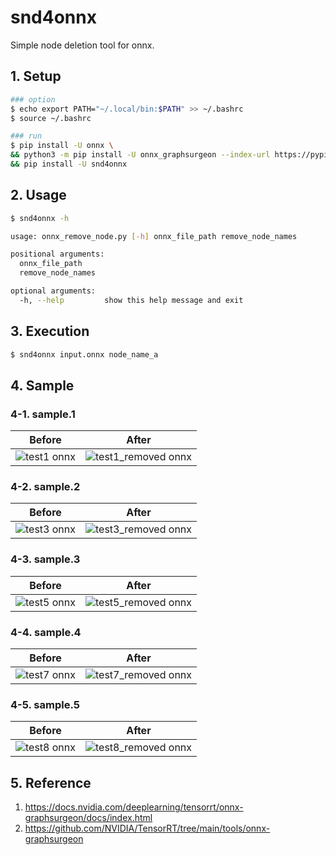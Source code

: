 # snd4onnx
Simple node deletion tool for onnx.

## 1. Setup
```bash
### option
$ echo export PATH="~/.local/bin:$PATH" >> ~/.bashrc
$ source ~/.bashrc

### run
$ pip install -U onnx \
&& python3 -m pip install -U onnx_graphsurgeon --index-url https://pypi.ngc.nvidia.com \
&& pip install -U snd4onnx
```

## 2. Usage
```bash
$ snd4onnx -h

usage: onnx_remove_node.py [-h] onnx_file_path remove_node_names

positional arguments:
  onnx_file_path
  remove_node_names

optional arguments:
  -h, --help         show this help message and exit
```

## 3. Execution
```bash
$ snd4onnx input.onnx node_name_a
```

## 4. Sample
### 4-1. sample.1
|Before|After|
|:-:|:-:|
|![test1 onnx](https://user-images.githubusercontent.com/33194443/161254346-cdcf861f-adf6-447e-8a8b-3abe619bf5ee.png)|![test1_removed onnx](https://user-images.githubusercontent.com/33194443/161254523-7f9d2f76-51ea-440d-a06b-7cda475a059d.png)|
### 4-2. sample.2
|Before|After|
|:-:|:-:|
|![test3 onnx](https://user-images.githubusercontent.com/33194443/161255204-6412469d-68f9-4e92-8cdd-2d6c1ca16b39.png)|![test3_removed onnx](https://user-images.githubusercontent.com/33194443/161255237-24e48064-795f-4ed3-bd31-9ba50b58de93.png)|
### 4-3. sample.3
|Before|After|
|:-:|:-:|
|![test5 onnx](https://user-images.githubusercontent.com/33194443/161255498-148ab730-bdcc-4140-97fc-010aff0550ef.png)|![test5_removed onnx](https://user-images.githubusercontent.com/33194443/161255532-13d2bfbb-7051-4c46-8025-1e2b6e2c61c5.png)|
### 4-4. sample.4
|Before|After|
|:-:|:-:|
|![test7 onnx](https://user-images.githubusercontent.com/33194443/161255804-c088a069-c049-4b4b-9e01-1827df9746c5.png)|![test7_removed onnx](https://user-images.githubusercontent.com/33194443/161255996-155eb870-52d7-4694-b2b9-d524d996a671.png)|
### 4-5. sample.5
|Before|After|
|:-:|:-:|
|![test8 onnx](https://user-images.githubusercontent.com/33194443/161256392-d557322d-b358-4949-bd66-f5e678d131dc.png)|![test8_removed onnx](https://user-images.githubusercontent.com/33194443/161256404-8e20596f-c7c2-4da3-a6b4-9685eda32ff8.png)|

## 5. Reference
1. https://docs.nvidia.com/deeplearning/tensorrt/onnx-graphsurgeon/docs/index.html
2. https://github.com/NVIDIA/TensorRT/tree/main/tools/onnx-graphsurgeon
